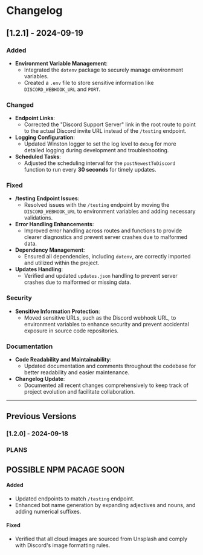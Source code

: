 # Changelog

## [1.2.1] - 2024-09-19
### Added
- **Environment Variable Management**:
  - Integrated the `dotenv` package to securely manage environment variables.
  - Created a `.env` file to store sensitive information like `DISCORD_WEBHOOK_URL` and `PORT`.
  
### Changed
- **Endpoint Links**:
  - Corrected the "Discord Support Server" link in the root route to point to the actual Discord invite URL instead of the `/testing` endpoint.
- **Logging Configuration**:
  - Updated Winston logger to set the log level to `debug` for more detailed logging during development and troubleshooting.
- **Scheduled Tasks**:
  - Adjusted the scheduling interval for the `postNewestToDiscord` function to run every **30 seconds** for timely updates.

### Fixed
- **/testing Endpoint Issues**:
  - Resolved issues with the `/testing` endpoint by moving the `DISCORD_WEBHOOK_URL` to environment variables and adding necessary validations.
- **Error Handling Enhancements**:
  - Improved error handling across routes and functions to provide clearer diagnostics and prevent server crashes due to malformed data.
- **Dependency Management**:
  - Ensured all dependencies, including `dotenv`, are correctly imported and utilized within the project.
- **Updates Handling**:
  - Verified and updated `updates.json` handling to prevent server crashes due to malformed or missing data.

### Security
- **Sensitive Information Protection**:
  - Moved sensitive URLs, such as the Discord webhook URL, to environment variables to enhance security and prevent accidental exposure in source code repositories.

### Documentation
- **Code Readability and Maintainability**:
  - Updated documentation and comments throughout the codebase for better readability and easier maintenance.
- **Changelog Update**:
  - Documented all recent changes comprehensively to keep track of project evolution and facilitate collaboration.

---

## Previous Versions

### [1.2.0] - 2024-09-18

### PLANS
## POSSIBLE NPM PACAGE SOON
#### Added
- Updated endpoints to match `/testing` endpoint.
- Enhanced bot name generation by expanding adjectives and nouns, and adding numerical suffixes.

#### Fixed
- Verified that all cloud images are sourced from Unsplash and comply with Discord's image formatting rules.
